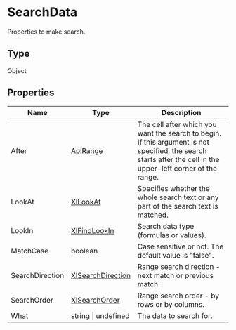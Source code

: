 # SearchData

Properties to make search.

## Type

Object

## Properties

| Name | Type | Description |
| ---- | ---- | ----------- |
| After | [ApiRange](../ApiRange/ApiRange.md) | The cell after which you want the search to begin. If this argument is not specified, the search starts after the cell in the upper-left corner of the range. |
| LookAt | [XlLookAt](../Enumeration/XlLookAt.md) | Specifies whether the whole search text or any part of the search text is matched. |
| LookIn | [XlFindLookIn](../Enumeration/XlFindLookIn.md) | Search data type (formulas or values). |
| MatchCase | boolean | Case sensitive or not. The default value is "false". |
| SearchDirection | [XlSearchDirection](../Enumeration/XlSearchDirection.md) | Range search direction - next match or previous match. |
| SearchOrder | [XlSearchOrder](../Enumeration/XlSearchOrder.md) | Range search order - by rows or by columns. |
| What | string \| undefined | The data to search for. |
